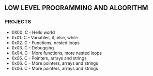 ## LOW LEVEL PROGRAMMING AND ALGORITHM
### PROJECTS
- 0X00. C - Hello world
- 0x01. C - Variables, if, else, while
- 0x02. C - Functions, nested loops
- 0x03. C - Debugging 
- 0x04. C - More functions, more nested loops
- 0x05. C - Pointers, arrays and strings
- 0x06. C - More pointers, arrays and strings 
- 0x06. C - More pointers, arrays and strings 
